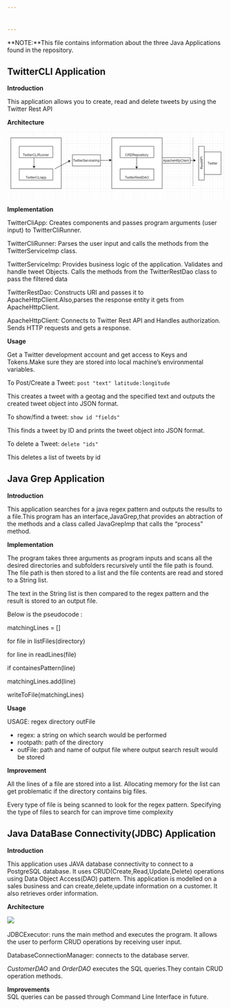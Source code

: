 ```yaml
---


---
```


<p>**NOTE:**This file contains information about the three Java Applications found in the repository.</p>
<h2 id="twittercli-application">TwitterCLI Application</h2>
<p><strong>Introduction</strong></p>
<p>This application allows you to create, read and delete tweets by using the Twitter Rest API</p>
<p><strong>Architecture</strong></p>
<img src=assets/Twitter.PNG">
<p><strong>Implementation</strong></p>
<p>TwitterCliApp: Creates components and passes program arguments (user input) to TwitterCliRunner.</p>
<p>TwitterCliRunner: Parses the user input and calls the methods from the TwitterServiceImp class.</p>
<p>TwitterServiceImp: Provides business logic of the application. Validates and handle tweet Objects. Calls the methods from the TwitterRestDao class to pass the filtered data</p>
<p>TwitterRestDao: Constructs URI and passes it to ApacheHttpClient.Also,parses the response entity it gets from ApacheHttpClient.</p>
<p>ApacheHttpClient: Connects to Twitter Rest API and Handles authorization. Sends HTTP requests and gets a response.</p>
<p><strong>Usage</strong></p>
<p>Get a Twitter development account and get access to Keys and Tokens.Make sure they are stored into local machine’s environmental variables.</p>
<p>To Post/Create a Tweet: <code>post "text" latitude:longitude</code></p>
<p>This creates a tweet with a geotag and the specified text and outputs the created tweet object into JSON format.</p>
<p>To show/find a tweet: <code>show id "fields"</code></p>
<p>This finds a tweet by ID and prints the tweet object into JSON format.</p>
<p>To delete a Tweet: <code>delete "ids"</code></p>
<p>This deletes a list of tweets by id</p>
<h2 id="java-grep-application">Java Grep Application</h2>
<p><strong>Introduction</strong></p>
<p>This application searches for a java regex pattern and outputs the results to a file.This program has an interface,JavaGrep,that provides an abtraction of the methods and a class called JavaGrepImp that calls the “process” method.</p>
<p><strong>Implementation</strong></p>
<p>The program takes three arguments as program inputs and scans all the desired directories and subfolders recursively until the file path is found.<br>
The file path is then stored to a list and the file contents are read and stored to a String list.</p>
<p>The text in the String list is then compared to the regex pattern and the result is stored to an output file.</p>
<p>Below is the pseudocode :</p>
<p>matchingLines = []</p>
<p>for file in listFiles(directory)</p>
<p>for line in readLines(file)</p>
<p>if containesPattern(line)</p>
<p>matchingLines.add(line)</p>
<p>writeToFile(matchingLines)</p>
<p><strong>Usage</strong></p>
<p>USAGE: regex directory outFile</p>
<ul>
<li>regex: a string on which search would be performed</li>
<li>rootpath: path of the directory</li>
<li>outFile: path and name of output file where output search result would be stored</li>
</ul>
<p><strong>Improvement</strong></p>
<p>All the lines of a file are stored into a list. Allocating memory for the list can get problematic if the directory contains big files.</p>
<p>Every type of file is being scanned to look for the regex pattern. Specifying the type of files to search for can improve time complexity</p>
<h2 id="java-database-connectivityjdbc-application">Java DataBase Connectivity(JDBC) Application</h2>
<p><strong>Introduction</strong></p>
<p>This application uses JAVA database connectivity to connect to a PostgreSQL database. It uses CRUD(Create,Read,Update,Delete) operations using Data Object Access(DAO) pattern. This application is modelled on a sales business and can create,delete,update information on a customer. It also retrieves order information.</p>
<p><strong>Architecture</strong></p>
<img src="https://github.com/chohanu/Java_Apps/tree/master/assets/JDBC.PNG">
<p>JDBCExecutor: runs the main method and executes the program. It allows the user to perform CRUD operations by receiving user input.</p>
<p>DatabaseConnectionManager: connects to the database server.</p>
<p><em>CustomerDAO</em> and <em>OrderDAO</em> executes the SQL queries.They contain CRUD operation methods.</p>
<p><strong>Improvements</strong><br>
SQL queries can be passed through Command Line Interface in future.</p>

